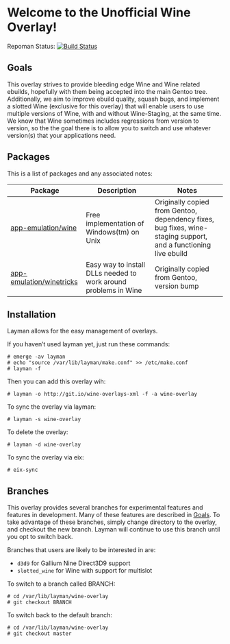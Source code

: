Welcome to the Unofficial Wine Overlay!
=======================================

Repoman Status: [![Build Status](https://travis-ci.org/NP-Hardass/wine-overlay.svg?branch=new-deps)](https://travis-ci.org/NP-Hardass/wine-overlay)

Goals
-----
This overlay strives to provide bleeding edge Wine and Wine related ebuilds,
hopefully with them being accepted into the main Gentoo tree.  Additionally,
we aim to improve ebuild quality, squash bugs, and implement a slotted Wine
(exclusive for this overlay) that will enable users to use multiple
versions of Wine, with and without Wine-Staging, at the same time.  We know
that Wine sometimes includes regressions from version to version, so the
the goal there is to allow you to switch and use whatever version(s) that
your applications need.

Packages
--------

This is a list of packages and any associated notes:

| Package						| Description								| Notes															|
| ----------------------------------------------------- | --------------------------------------------------------------------- | --------------------------------------------------------------------------------------------------------------------- |
| [app-emulation/wine](app-emulation/wine)		| Free implementation of Windows(tm) on Unix				| Originally copied from Gentoo, dependency fixes, bug fixes, wine-staging support, and a functioning live ebuild	|
| [app-emulation/winetricks](app-emulation/winetricks)	| Easy way to install DLLs needed to work around problems in Wine	| Originally copied from Gentoo, version bump										|

Installation
------------

Layman allows for the easy management of overlays.

If you haven’t used layman yet, just run these commands:

	# emerge -av layman
	# echo "source /var/lib/layman/make.conf" >> /etc/make.conf
	# layman -f

Then you can add this overlay wih:

	# layman -o http://git.io/wine-overlays-xml -f -a wine-overlay

To sync the overlay via layman:

	# layman -s wine-overlay

To delete the overlay:

	# layman -d wine-overlay

To sync the overlay via eix:

	# eix-sync

Branches
--------
This overlay provides several branches for experimental features and
features in development.  Many of these features are described in
[Goals](#Goals). To take advantage of these branches, simply change
directory to the overlay, and checkout the new branch.  Layman will
continue to use this branch until you opt to switch back.

Branches that users are likely to be interested in are:
* `d3d9` for Gallium Nine Direct3D9 support
* `slotted_wine` for Wine with support for multislot

To switch to a branch called BRANCH:

	# cd /var/lib/layman/wine-overlay
	# git checkout BRANCH

To switch back to the default branch:
	
	# cd /var/lib/layman/wine-overlay
	# git checkout master
